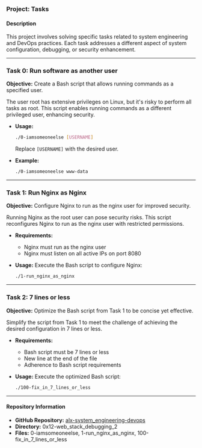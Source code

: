 ### Project: Tasks

#### Description
This project involves solving specific tasks related to system engineering and DevOps practices. Each task addresses a different aspect of system configuration, debugging, or security enhancement.

---

### Task 0: Run software as another user
**Objective:** Create a Bash script that allows running commands as a specified user.

The user root has extensive privileges on Linux, but it's risky to perform all tasks as root. This script enables running commands as a different privileged user, enhancing security.

- **Usage:**
  ```bash
  ./0-iamsomeoneelse [USERNAME]
  ```
  Replace `[USERNAME]` with the desired user.

- **Example:**
  ```bash
  ./0-iamsomeoneelse www-data
  ```

---

### Task 1: Run Nginx as Nginx
**Objective:** Configure Nginx to run as the nginx user for improved security.

Running Nginx as the root user can pose security risks. This script reconfigures Nginx to run as the nginx user with restricted permissions.

- **Requirements:**
  - Nginx must run as the nginx user
  - Nginx must listen on all active IPs on port 8080

- **Usage:**
  Execute the Bash script to configure Nginx:
  ```bash
  ./1-run_nginx_as_nginx
  ```

---

### Task 2: 7 lines or less
**Objective:** Optimize the Bash script from Task 1 to be concise yet effective.

Simplify the script from Task 1 to meet the challenge of achieving the desired configuration in 7 lines or less.

- **Requirements:**
  - Bash script must be 7 lines or less
  - New line at the end of the file
  - Adherence to Bash script requirements

- **Usage:**
  Execute the optimized Bash script:
  ```bash
  ./100-fix_in_7_lines_or_less
  ```

---

#### Repository Information
- **GitHub Repository:** [alx-system_engineering-devops](https://github.com/username/alx-system_engineering-devops)
- **Directory:** 0x12-web_stack_debugging_2
- **Files:** 0-iamsomeoneelse, 1-run_nginx_as_nginx, 100-fix_in_7_lines_or_less
